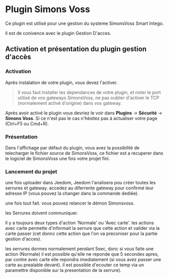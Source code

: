 # Plugin Simons Voss

Ce plugin est utilisé pour une gestion du systeme SimonsVoss Smart Intego.

Il est de conivence avec le plugin Gestion D'acces.

## Activation et présentation du plugin gestion d'accès

### Activation
Après instalation de votre plugin, vous devez l'activer.

>Il vous faut installer les dependances de votre plugin, et noter le port utilisé de vos gateways SimonsVoss, ne pas oublier d'activer le TCP (normalement activé d'origine) dans vos gateway.

Après avoir activé le plugin vous devriez le voir dans  **Plugins** → **Sécurité** → **Simons Voss**. Si ce n'est pas le cas n'hésitez pas à actualiser votre page (Ctrl+F5 ou Cmd+R).

### Présentation

Dans l'affichage par défaut du plugin, vous avez la possibilité de telecharger le fichier source de SimonsVoss, ce fichier est a recuperer dans le logiciel de SimonsVoss une fois votre projet fini.

### Lancement du projet

une fois uploader dans Jeedom, Jeedom l'analisera pou créer toutes les serrures et gateway.
accedez au diferrente gateway pour confirmé leur adresse IP (vous pouvez la changer dans la commande dediée).

une fois tout fait. vous pouvez relancer le démon Simonsvoss.

les Serrures doivent communiquer.

Il y a toujours deux types d'action 'Normale' ou 'Avec carte'. les actions avec carte permette d'informait la serrure que cette action et valider via la carte passer (cet donnc cette action que l'on va preconiser pour la partie gestion d'acces).

les serrures dormes normalement pendant 5sec, donc si vous faite une action (Normale) il est possible qu'elle ne reponde que 5 secondes apres, par contre avec carte elle repondra imediatement (si vous avez passer une carte au prealable devant).
il est possible d'ecouter ce temp via un paramettre disponible sur la presentation de la serrure).

